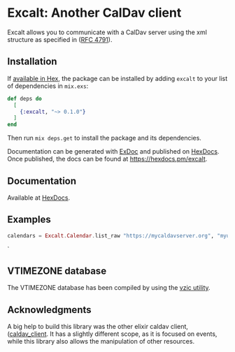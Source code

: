 # Excalt: Another CalDav client

Excalt allows you to communicate with a CalDav server using the xml structure as specified in ([RFC 4791](https://tools.ietf.org/html/rfc4791)).

## Installation

If [available in Hex](https://hex.pm/docs/publish), the package can be installed
by adding `excalt` to your list of dependencies in `mix.exs`:

```elixir
def deps do
  [
    {:excalt, "~> 0.1.0"}
  ]
end
```
Then run `mix deps.get` to install the package and its dependencies.

Documentation can be generated with [ExDoc](https://github.com/elixir-lang/ex_doc)
and published on [HexDocs](https://hexdocs.pm). Once published, the docs can
be found at <https://hexdocs.pm/excalt>.

## Documentation

Available at [HexDocs](https://hexdocs.pm/excalt).

## Examples
``` elixir
calendars = Excalt.Calendar.list_raw "https://mycaldavserver.org", "myusername", "mypassword"
```

`

## VTIMEZONE database
The VTIMEZONE database has been compiled by using the [vzic utility](https://github.com/libical/vzic).

## Acknowledgments
A big help to build this library was the other elixir caldav client, ([caldav_client](https://github.com/software-mansion-labs/elixir-caldav-client). It has a slightly different scope, as it is focused on events, while this library also allows the manipulation of other resources.
